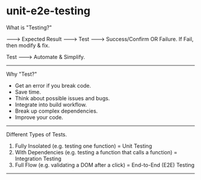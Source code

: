 # unit-e2e-testing

What is "Testing?"

<Your Code> ---> Expected Result ---> Test ---> Success/Confirm OR Failure.
If Fail, then modify & fix.

Test ---> Automate & Simplify.

---

Why "Test?"

- Get an error if you break code.
- Save time.
- Think about possible issues and bugs.
- Integrate into build workflow.
- Break up complex dependencies.
- Improve your code.

---

Different Types of Tests.

1. Fully Insolated (e.g. testing one function) = Unit Testing
2. With Dependencies (e.g. testing a function that calls a function) = Integration Testing
3. Full Flow (e.g. validating a DOM after a click) = End-to-End (E2E) Testing

---

